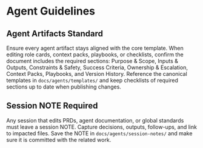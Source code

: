 <!-- Generated by scripts/sync_agents_rules.py; do not edit manually. -->

# Agent Guidelines

## Agent Artifacts Standard

Ensure every agent artifact stays aligned with the core template. When editing role cards, context packs, playbooks, or checklists, confirm the document includes the required sections: Purpose & Scope, Inputs & Outputs, Constraints & Safety, Success Criteria, Ownership & Escalation, Context Packs, Playbooks, and Version History. Reference the canonical templates in `docs/agents/templates/` and keep checklists of required sections up to date when publishing changes.

## Session NOTE Required

Any session that edits PRDs, agent documentation, or global standards must leave a session NOTE. Capture decisions, outputs, follow-ups, and link to impacted files. Save the NOTE in `docs/agents/session-notes/` and make sure it is committed with the related work.
